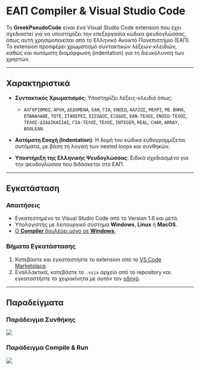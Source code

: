 # ΕΑΠ Compiler & Visual Studio Code

Το **GreekPseudoCode** είναι ένα Visual Studio Code extension που έχει σχεδιαστεί για να υποστηρίζει την επεξεργασία κώδικα ψευδογλώσσας, όπως αυτή χρησιμοποιείται από το Ελληνικό Ανοικτό Πανεπιστήμιο (ΕΑΠ). Το extension προσφέρει χρωματισμό συντακτικών λέξεων-κλειδιών, καθώς και αυτόματη διαμόρφωση (indentation) για τη διευκόλυνση των χρηστών.

---

## Χαρακτηριστικά

- **Συντακτικός Χρωματισμός**: Υποστηρίζει λέξεις-κλειδιά όπως:
  - `ΑΛΓΟΡΙΘΜΟΣ`, `ΑΡΧΗ`, `ΔΕΔΟΜΕΝΑ`, `ΕΑΝ`, `ΓΙΑ`, `ΕΝΟΣΩ`, `ΑΛΛΙΩΣ`, `ΜΕΧΡΙ`, `ΜΕ ΒΗΜΑ`, `ΕΠΑΝΑΛΑΒΕ`, `ΤΟΤΕ`, `ΣΤΑΘΕΡΕΣ`, `ΕΙΣΟΔΟΣ`, `ΕΞΟΔΟΣ`, `ΕΑΝ-ΤΕΛΟΣ`, `ΕΝΟΣΩ-ΤΕΛΟΣ`, `ΤΕΛΟΣ-ΔΙΑΔΙΚΑΣΙΑΣ`, `ΓΙΑ-ΤΕΛΟΣ`, `ΤΕΛΟΣ`, `INTEGER`, `REAL`, `CHAR`, `ARRAY`, `BOOLEAN`.

- **Αυτόματη Εσοχή (Indentation)**: Η δομή του κώδικα ευθυγραμμίζεται αυτόματα, με βάση τη λογική των nested loops και συνθηκών.
- **Υποστήριξη της Ελληνικής Ψευδογλώσσας**: Ειδικά σχεδιασμένο για την ψευδογλώσσα που διδάσκεται στο ΕΑΠ.

---

## Εγκατάσταση

### Απαιτήσεις

- Εγκατεστημένο το Visual Studio Code από το Version 1.6 και μετά.
- Υπολογιστής με λειτουργικό σύστημα **Windows**, **Linux** ή **MacOS**.
- <u> Ο **Compiler** δουλεύει μόνο σε **Windows**.</u>

### Βήματα Εγκατάστασης

1. Κατεβάστε και εγκαταστήστε το extension από το [VS Code Marketplace](https://marketplace.visualstudio.com/items?itemName=GreekPseudoCode.greekpseudocode).
2. Εναλλακτικά, κατεβάστε το `.vsix` αρχείο από το repository και εγκαταστήστε το χειροκίνητα με αυτόν τον [οδηγό](https://code.visualstudio.com/docs/editor/extension-marketplace#_install-from-a-vsix).

---

## Παραδείγματα

### Παράδειγμα Συνθήκης

![](https://i.imgur.com/v33yVRq.gif)

### Παράδειγμα Compile & Run

![](_https://i.imgur.com/FdbcR69.gif_)
